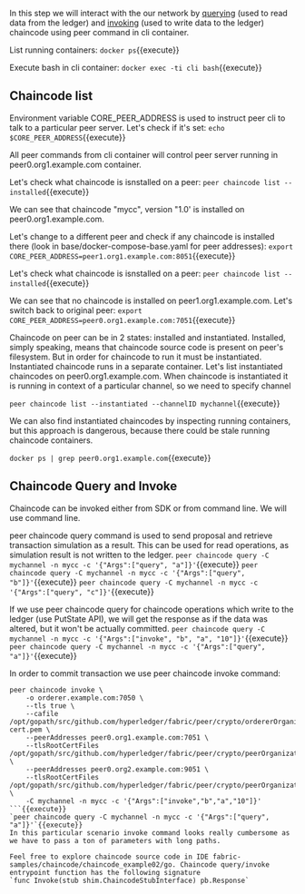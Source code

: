 In this step we will interact with the our network by [querying](https://hyperledger-fabric.readthedocs.io/en/release-1.4/glossary.html#query) (used to read data from the ledger) and [invoking](https://hyperledger-fabric.readthedocs.io/en/release-1.4/glossary.html#invoke) (used to write data to the ledger) chaincode using peer command in cli container.

List running containers:
`docker ps`{{execute}}

Execute bash in cli container:
`docker exec -ti cli bash`{{execute}}

## Chaincode list

Environment variable CORE_PEER_ADDRESS is used to instruct peer cli to talk to a particular peer server. Let's check if it's set:
`echo $CORE_PEER_ADDRESS`{{execute}}

All peer commands from cli container will control peer server running in peer0.org1.example.com container.

Let's check what chaincode is isnstalled on a peer:
`peer chaincode list --installed`{{execute}}

We can see that chaincode "mycc", version "1.0' is installed on peer0.org1.example.com.

Let's change to a different peer and check if any chaincode is installed there (look in base/docker-compose-base.yaml for peer addresses):
`export CORE_PEER_ADDRESS=peer1.org1.example.com:8051`{{execute}}

Let's check what chaincode is isnstalled on a peer:
`peer chaincode list --installed`{{execute}}

We can see that no chaincode is installed on peer1.org1.example.com. Let's switch back to original peer:
`export CORE_PEER_ADDRESS=peer0.org1.example.com:7051`{{execute}}

Chaincode on peer can be in 2 states: installed and instantiated. Installed, simply speaking, means that chaincode source code is present on peer's filesystem. But in order for chaincode to run it must be instantiated. Instantiated chaincode runs in a separate container.
Let's list instantiated chaincodes on peer0.org1.example.com. When chaincode is instantiated it is running in context of a particular channel, so we need to specify channel

`peer chaincode list --instantiated --channelID mychannel`{{execute}}

We can also find instantiated chaincodes by inspecting running containers, but this approach is  dangerous, because there could be stale running chaincode containers.

`docker ps | grep peer0.org1.example.com`{{execute}}

## Chaincode Query and Invoke

Chaincode can be invoked either from SDK or from command line. We will use command line.

peer chaincode query command is used to send proposal and retrieve transaction simulation as a result. This can be used for read operations, as simulation result is not written to the ledger.
`peer chaincode query -C mychannel -n mycc -c '{"Args":["query", "a"]}'`{{execute}}
`peer chaincode query -C mychannel -n mycc -c '{"Args":["query", "b"]}'`{{execute}}
`peer chaincode query -C mychannel -n mycc -c '{"Args":["query", "c"]}'`{{execute}}

If we use peer chaincode query for chaincode operations which write to the ledger (use PutState API), we will get the response as if the data was altered, but it won't be actually committed.
`peer chaincode query -C mychannel -n mycc -c '{"Args":["invoke", "b", "a", "10"]}'`{{execute}}
`peer chaincode query -C mychannel -n mycc -c '{"Args":["query", "a"]}'`{{execute}}

In order to commit transaction we use peer chaincode invoke command:
```
peer chaincode invoke \
    -o orderer.example.com:7050 \ 
    --tls true \
    --cafile /opt/gopath/src/github.com/hyperledger/fabric/peer/crypto/ordererOrganizations/example.com/orderers/orderer.example.com/msp/tlscacerts/tlsca.example.com-cert.pem \
    --peerAddresses peer0.org1.example.com:7051 \
    --tlsRootCertFiles /opt/gopath/src/github.com/hyperledger/fabric/peer/crypto/peerOrganizations/org1.example.com/peers/peer0.org1.example.com/tls/ca.crt \
    --peerAddresses peer0.org2.example.com:9051 \
    --tlsRootCertFiles /opt/gopath/src/github.com/hyperledger/fabric/peer/crypto/peerOrganizations/org2.example.com/peers/peer0.org2.example.com/tls/ca.crt \
    -C mychannel -n mycc -c '{"Args":["invoke","b","a","10"]}'
```{{execute}}
`peer chaincode query -C mychannel -n mycc -c '{"Args":["query", "a"]}'`{{execute}}
In this particular scenario invoke command looks really cumbersome as we have to pass a ton of parameters with long paths.

Feel free to explore chaincode source code in IDE fabric-samples/chaincode/chaincode_example02/go. Chaincode query/invoke entrypoint function has the following signature
`func Invoke(stub shim.ChaincodeStubInterface) pb.Response`